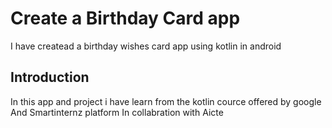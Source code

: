 Create a Birthday Card app 
==========================================

I have createad a birthday wishes card app using kotlin in android

Introduction
------------
In this app and project i have learn from the kotlin cource offered by google And Smartinternz platform In collabration with Aicte



